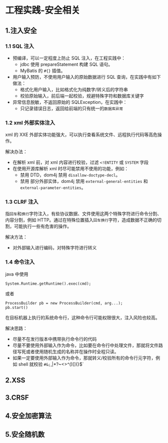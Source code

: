 # 工程实践-安全相关
## 1.注入安全
### 1.1 SQL 注入
* 预编译，可以一定程度上防止 SQL 注入，在工程实践中：
  * jdbc 使用 prepareStatement 构建 SQL 语句。
  * MyBatis 的 `#{}` 插值。
* 用户输入预防，不使用用户输入的原始数据进行 SQL 查询，在实践中有如下做法：
  * 格式化用户输入，比如格式化为纯数字/转义后的字符串
  * 校验原始输入，前后端一起校验，规避特殊字符和数据库关键字
* 异常信息脱敏，不返回原始的 SQLException，在实践中：
  * 只记录错误日志，返回给前端的只有统一的`数据库异常`

### 1.2 xml 外部实体注入
xml 的 XXE 外部实体功能强大，可以执行查看系统文件、远程执行代码等高危操作。

解决办法：
* 在解析 xml 前，对 xml 内容进行校验，过滤 `<!ENTITY` 或 `SYSTEM` 字段
* 在使用开源库解析 xml 时尽可能禁用不使用的功能，例如：
  * 禁用 DTD，dom4j 禁用 `disallow-doctype-decl`。
  * 禁用 部分外部实体，dom4j 禁用 `external-general-entities` 和 `external-parameter-entities`。

### 1.3 CLRF 注入
指`回车`和`换行`字符注入，有些协议数据、文件使用这两个特殊字符进行命令分割、内容分割，例如 HTTP。通过在特殊位置插入`回车换行`字符，造成数据不正确的切割，可能执行一些有危害的操作。

解决方法：
* 对外部输入进行编码，对特殊字符进行转义

### 1.4 命令注入
java 中使用
```
System.Runtime.getRuntime().exec(cmd);
```
或者
```
ProcessBuilder pb = new ProcessBuilder(cmd, arg...);
pb.start()
```
在目标机器上执行的系统命令行，这种命令行可能权限很大，注入风险也较高。

解决思路：
* 尽量不在发行版本中携带执行命令行的代码
* 尽量不要使用外部输入作为命令，比如要在命令行中处理文件，那就将文件路径写死或者使用随机生成的名称并在操作时全程只读。
* 如果一定要使用外部输入作为命令，那就转义/校验所有的命令行元字符，例如 shell 就校验 `#&;`,|*?~<>^()[]{}$\`

## 2.XSS

## 3.CRSF

## 4.安全加密算法

## 5.安全随机数
